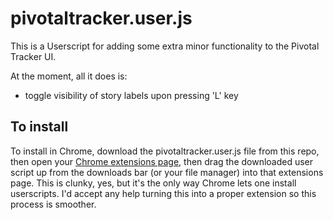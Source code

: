 # pivotaltracker.user.js

This is a Userscript for adding some extra minor functionality to the Pivotal Tracker UI.

At the moment, all it does is:

  - toggle visibility of story labels upon pressing 'L' key

## To install

To install in Chrome, download the pivotaltracker.user.js file from this repo, then open
your [Chrome extensions page](chrome://extensions), then drag the downloaded user script
up from the downloads bar (or your file manager) into that extensions page. This is
clunky, yes, but it's the only way Chrome lets one install userscripts. I'd accept any
help turning this into a proper extension so this process is smoother.
